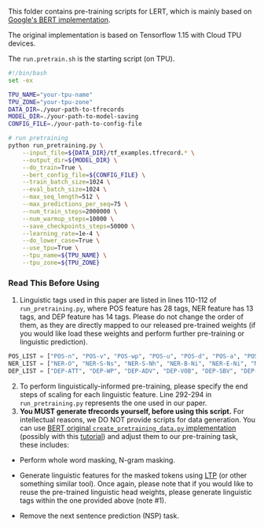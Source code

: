 
This folder contains pre-training scripts for LERT, which is mainly based on [Google's BERT implementation](https://github.com/google-research/bert). 

The original implementation is based on Tensorflow 1.15 with Cloud TPU devices.

The `run.pretrain.sh` is the starting script (on TPU).

```bash
#!/bin/bash
set -ex

TPU_NAME="your-tpu-name"
TPU_ZONE="your-tpu-zone"
DATA_DIR=./your-path-to-tfrecords
MODEL_DIR=./your-path-to-model-saving
CONFIG_FILE=./your-path-to-config-file

# run pretraining
python run_pretraining.py \
	--input_file=${DATA_DIR}/tf_examples.tfrecord.* \
	--output_dir=${MODEL_DIR} \
	--do_train=True \
	--bert_config_file=${CONFIG_FILE} \
	--train_batch_size=1024 \
	--eval_batch_size=1024 \
	--max_seq_length=512 \
	--max_predictions_per_seq=75 \
	--num_train_steps=2000000 \
	--num_warmup_steps=10000 \
	--save_checkpoints_steps=50000 \
	--learning_rate=1e-4 \
	--do_lower_case=True \
	--use_tpu=True \
	--tpu_name=${TPU_NAME} \
	--tpu_zone=${TPU_ZONE}
```

### Read This Before Using

1. Linguistic tags used in this paper are listed in lines 110-112 of `run_pretraining.py`, where POS feature has 28 tags, NER feature has 13 tags, and DEP feature has 14 tags. Please do not change the order of them, as they are directly mapped to our released pre-trained weights (if you would like load these weights and perform further pre-training or linguistic prediction).

```python
POS_LIST = ["POS-n", "POS-v", "POS-wp", "POS-u", "POS-d", "POS-a", "POS-m", "POS-p", "POS-r", "POS-ns", "POS-c", "POS-q", "POS-nt", "POS-nh", "POS-nd", "POS-j", "POS-i", "POS-b", "POS-ni", "POS-nz", "POS-nl", "POS-z", "POS-k", "POS-ws", "POS-o", "POS-h", "POS-e", "POS-%"]
NER_LIST = ["NER-O", "NER-S-Ns", "NER-S-Nh", "NER-B-Ni", "NER-E-Ni", "NER-I-Ni", "NER-S-Ni", "NER-B-Ns", "NER-E-Ns", "NER-I-Ns", "NER-B-Nh", "NER-E-Nh", "NER-I-Nh"]
DEP_LIST = ["DEP-ATT", "DEP-WP", "DEP-ADV", "DEP-VOB", "DEP-SBV", "DEP-COO", "DEP-RAD", "DEP-HED", "DEP-POB", "DEP-CMP", "DEP-LAD", "DEP-FOB", "DEP-DBL", "DEP-IOB"]
```

2. To perform linguistically-informed pre-training, please specify the end steps of scaling for each linguistic feature. Line 292-294 in `run_pretraining.py` represents the one used in our paper.
3. **You MUST generate tfrecords yourself, before using this script.** For intellectual reasons, we DO NOT provide scripts for data generation. You can use [BERT original `create_pretraining_data.py` implementation](https://github.com/google-research/bert/blob/master/create_pretraining_data.py) (possibly with this [tutorial](https://github.com/google-research/bert#pre-training-with-bert)) and adjust them to our pre-training task, these includes:
- Perform whole word masking, N-gram masking.
   
- Generate linguistic features for the masked tokens using [LTP](https://github.com/HIT-SCIR/ltp) (or other something similar tool). Once again, please note that if you would like to reuse the pre-trained linguistic head weights, please generate linguistic tags within the one provided above (note #1).
   
- Remove the next sentence prediction (NSP) task.

